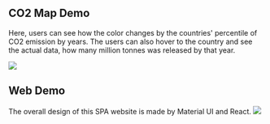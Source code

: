 ## CO2 Map Demo

Here, users can see how the color changes by the countries' percentile of CO2 emission by years.
The users can also hover to the country and see the actual data, how many million tonnes was released by that year.

![](co2map.gif)

## Web Demo

The overall design of this SPA website is made by Material UI and React.
![](co2web.gif)

